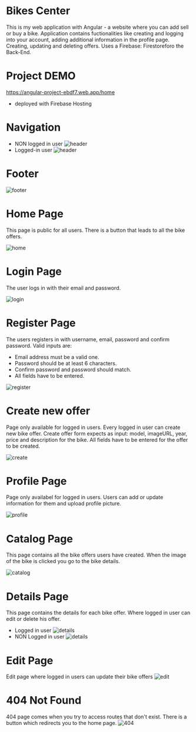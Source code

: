 # Bikes Center
 This is my web application with Angular - a website where you can add sell or buy a bike. Application contains fuctionalities like creating and logging into your account, adding additional 
 information in the profile page. Creating, updating and deleting offers. Uses a Firebase: Firestoreforo the Back-End.

 # Project DEMO
https://angular-project-ebdf7.web.app/home
* deployed with Firebase Hosting

# Navigation
* NON logged in user
  ![header](https://i.gyazo.com/379555054bb9cd18d346d80c66eff104.png)
* Logged-in user
  ![header](https://i.gyazo.com/d90cc96cb56ba7377d177dc1eec9bdbe.png)

# Footer
  ![footer](https://i.gyazo.com/3246f56b99bda27c78a327bd88d40d9a.png)

# Home Page
This page is public for all users. There is a button that leads to all the bike offers.

  ![home](https://i.gyazo.com/23bf5a59f511b09cc8b3c0d822f76d58.jpg)

# Login Page
The user logs in with their email and password.

![login](https://i.gyazo.com/16e42de16a037eb8533d2c64f23f1703.png)

# Register Page
The users registers in with username, email, password and confirm password. Valid inputs are:
* Email address must be a valid one.
* Password should be at least 6 characters.
* Confirm password and password should match.
* All fields have to be entered.
  
![register](https://i.gyazo.com/345f34e0850780146292a3827672f77e.png)

# Create new offer
Page only available for logged in users. Every logged in user can create new bike offer.
Create offer form expects as input: model, imageURL, year, price and description for the bike.
All fields have to be entered for the offer to be created.

![create](https://i.gyazo.com/213285c3b19025bee44071181fe8b998.png)

# Profile Page
Page only availabel for logged in users. Users can add or update information for them and upload profile picture.

![profile](https://i.gyazo.com/d7c715d6282d60a67b87bd31e952b44d.png)

# Catalog Page
This page contains all the bike offers users have created.
When the image of the bike is clicked you go to the bike details.

![catalog](https://i.gyazo.com/5a9e30c941646b9004cbc4fbece1425a.png)

# Details Page
This page contains the details for each bike offer.
Where logged in user can edit or delete his offer.
* Logged in user
  ![details](https://i.gyazo.com/0617dbe31c730b0c3a83b5cc3ceecc6d.png)
* NON Logged in user
  ![details](https://i.gyazo.com/c2568075584e42677cd3e45b4c8d7f3f.png)

# Edit Page
Edit page where logged in users can update their bike offers
![edit](https://i.gyazo.com/fbf68b4c3cd84f7cae410478a1f09f23.png)

# 404 Not Found
404 page comes when you try to access routes that don't exist.
There is a button which redirects you to the home page.
![404](https://i.gyazo.com/d191610cca2b1060b82742b98d679f78.png)

